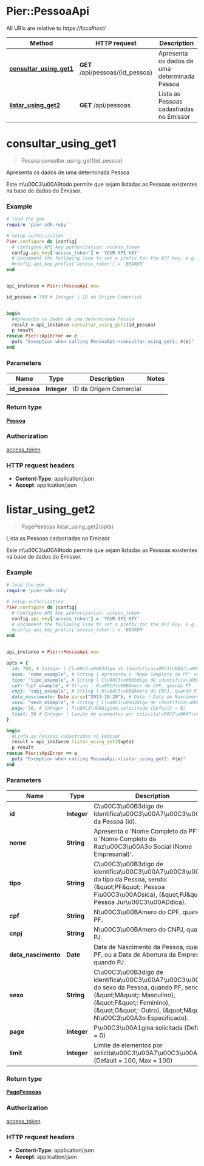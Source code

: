 # Pier::PessoaApi

All URIs are relative to *https://localhost/*

Method | HTTP request | Description
------------- | ------------- | -------------
[**consultar_using_get1**](PessoaApi.md#consultar_using_get1) | **GET** /api/pessoas/{id_pessoa} | Apresenta os dados de uma determinada Pessoa
[**listar_using_get2**](PessoaApi.md#listar_using_get2) | **GET** /api/pessoas | Lista as Pessoas cadastradas no Emissor




# **consultar_using_get1**
> Pessoa consultar_using_get1(id_pessoa)

Apresenta os dados de uma determinada Pessoa

Este m\u00C3\u00A9todo permite que sejam listadas as Pessoas existentes na base de dados do Emissor.

### Example
```ruby
# load the gem
require 'pier-sdk-ruby'

# setup authorization 
Pier.configure do |config|
  # Configure API key authorization: access_token
  config.api_key['access_token'] = 'YOUR API KEY'
  # Uncomment the following line to set a prefix for the API key, e.g. 'BEARER' (defaults to nil)
  #config.api_key_prefix['access_token'] = 'BEARER'
end


api_instance = Pier::PessoaApi.new

id_pessoa = 789 # Integer | ID da Origem Comercial


begin
  #Apresenta os dados de uma determinada Pessoa
  result = api_instance.consultar_using_get1(id_pessoa)
  p result
rescue Pier::ApiError => e
  puts "Exception when calling PessoaApi->consultar_using_get1: #{e}"
end
```

### Parameters

Name | Type | Description  | Notes
------------- | ------------- | ------------- | -------------
 **id_pessoa** | **Integer**| ID da Origem Comercial | 


### Return type

[**Pessoa**](Pessoa.md)

### Authorization

[access_token](../README.md#access_token)

### HTTP request headers

 - **Content-Type**: application/json
 - **Accept**: application/json




# **listar_using_get2**
> PagePessoas listar_using_get2(opts)

Lista as Pessoas cadastradas no Emissor

Este m\u00C3\u00A9todo permite que sejam listadas as Pessoas existentes na base de dados do Emissor.

### Example
```ruby
# load the gem
require 'pier-sdk-ruby'

# setup authorization 
Pier.configure do |config|
  # Configure API key authorization: access_token
  config.api_key['access_token'] = 'YOUR API KEY'
  # Uncomment the following line to set a prefix for the API key, e.g. 'BEARER' (defaults to nil)
  #config.api_key_prefix['access_token'] = 'BEARER'
end


api_instance = Pier::PessoaApi.new

opts = { 
  id: 789, # Integer | C\u00C3\u00B3digo de Identifica\u00C3\u00A7\u00C3\u00A3o da Pessoa (id).
  nome: "nome_example", # String | Apresenta o 'Nome Completo da PF' ou o 'Nome Completo da Raz\u00C3\u00A3o Social (Nome Empresarial)'.
  tipo: "tipo_example", # String | C\u00C3\u00B3digo de identifica\u00C3\u00A7\u00C3\u00A3o do tipo da Pessoa, sendo: (\"PF\": Pessoa F\u00C3\u00ADsica), (\"PJ\": Pessoa Jur\u00C3\u00ADdica).
  cpf: "cpf_example", # String | N\u00C3\u00BAmero do CPF, quando PF.
  cnpj: "cnpj_example", # String | N\u00C3\u00BAmero do CNPJ, quando PJ.
  data_nascimento: Date.parse("2013-10-20"), # Date | Data de Nascimento da Pessoa, quando PF, ou a Data de Abertura da Empresa, quando PJ.
  sexo: "sexo_example", # String | C\u00C3\u00B3digo de identifica\u00C3\u00A7\u00C3\u00A3o do sexo da Pessoa, quando PF, sendo: (\"M\": Masculino), (\"F\": Feminino), (\"O\": Outro), (\"N\": N\u00C3\u00A3o Especificado).
  page: 56, # Integer | P\u00C3\u00A1gina solicitada (Default = 0)
  limit: 56 # Integer | Limite de elementos por solicita\u00C3\u00A7\u00C3\u00A3o (Default = 100, Max = 100)
}

begin
  #Lista as Pessoas cadastradas no Emissor
  result = api_instance.listar_using_get2(opts)
  p result
rescue Pier::ApiError => e
  puts "Exception when calling PessoaApi->listar_using_get2: #{e}"
end
```

### Parameters

Name | Type | Description  | Notes
------------- | ------------- | ------------- | -------------
 **id** | **Integer**| C\u00C3\u00B3digo de Identifica\u00C3\u00A7\u00C3\u00A3o da Pessoa (id). | [optional] 
 **nome** | **String**| Apresenta o &#39;Nome Completo da PF&#39; ou o &#39;Nome Completo da Raz\u00C3\u00A3o Social (Nome Empresarial)&#39;. | [optional] 
 **tipo** | **String**| C\u00C3\u00B3digo de identifica\u00C3\u00A7\u00C3\u00A3o do tipo da Pessoa, sendo: (\&quot;PF\&quot;: Pessoa F\u00C3\u00ADsica), (\&quot;PJ\&quot;: Pessoa Jur\u00C3\u00ADdica). | [optional] 
 **cpf** | **String**| N\u00C3\u00BAmero do CPF, quando PF. | [optional] 
 **cnpj** | **String**| N\u00C3\u00BAmero do CNPJ, quando PJ. | [optional] 
 **data_nascimento** | **Date**| Data de Nascimento da Pessoa, quando PF, ou a Data de Abertura da Empresa, quando PJ. | [optional] 
 **sexo** | **String**| C\u00C3\u00B3digo de identifica\u00C3\u00A7\u00C3\u00A3o do sexo da Pessoa, quando PF, sendo: (\&quot;M\&quot;: Masculino), (\&quot;F\&quot;: Feminino), (\&quot;O\&quot;: Outro), (\&quot;N\&quot;: N\u00C3\u00A3o Especificado). | [optional] 
 **page** | **Integer**| P\u00C3\u00A1gina solicitada (Default = 0) | [optional] 
 **limit** | **Integer**| Limite de elementos por solicita\u00C3\u00A7\u00C3\u00A3o (Default = 100, Max = 100) | [optional] 


### Return type

[**PagePessoas**](PagePessoas.md)

### Authorization

[access_token](../README.md#access_token)

### HTTP request headers

 - **Content-Type**: application/json
 - **Accept**: application/json





